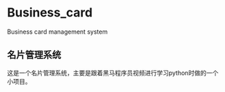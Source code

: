 # Business_card
Business card management system

## 名片管理系统
这是一个名片管理系统，主要是跟着黑马程序员视频进行学习python时做的一个小项目。

